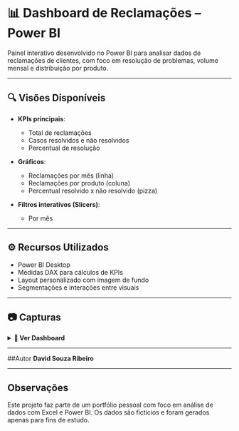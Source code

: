 # 📊 Dashboard de Reclamações – Power BI

Painel interativo desenvolvido no Power BI para analisar dados de reclamações de clientes, com foco em resolução de problemas, volume mensal e distribuição por produto.

---

## 🔍 Visões Disponíveis

- **KPIs principais**:
  - Total de reclamações
  - Casos resolvidos e não resolvidos
  - Percentual de resolução

- **Gráficos**:
  - Reclamações por mês (linha)
  - Reclamações por produto (coluna)
  - Percentual resolvido x não resolvido (pizza)

- **Filtros interativos (Slicers)**:
  - Por mês

---

## ⚙️ Recursos Utilizados

- Power BI Desktop  
- Medidas DAX para cálculos de KPIs  
- Layout personalizado com imagem de fundo  
- Segmentações e interações entre visuais  

---

## 📷 Capturas

<details>
<summary><strong>📌 Ver Dashboard</strong></summary>

-📊[Dashboard](Imagens/dashboard.jpg)

</details>

---

##Autor
**David Souza Ribeiro**

---

## Observações

Este projeto faz parte de um portfólio pessoal com foco em análise de dados com Excel e Power BI. Os dados são fictícios e foram gerados apenas para fins de estudo.
